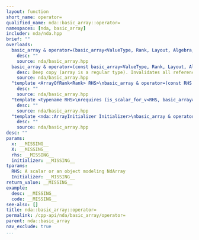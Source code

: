 ```yaml
---
layout: function
short_name: operator=
qualified_name: nda::basic_array::operator=
namespaces: [nda, basic_array]
includer: nda/nda.hpp
brief: ""
overloads:
  basic_array & operator=(basic_array<ValueType, Rank, Layout, Algebra, ContainerPolicy> && x):
    desc: ""
    source: nda/basic_array.hpp
  basic_array & operator=(const basic_array<ValueType, Rank, Layout, Algebra, ContainerPolicy> & X):
    desc: Deep copy (array is a regular type). Invalidates all references to the storage.
    source: nda/basic_array.hpp
  "template <ArrayOfRank<Rank> RHS>\nbasic_array & operator=(const RHS & rhs) noexcept":
    desc: ""
    source: nda/basic_array.hpp
  "template <typename RHS>\nrequires (is_scalar_for_v<RHS, basic_array>)\nbasic_array & operator=(const RHS & rhs) noexcept":
    desc: ""
    source: nda/basic_array.hpp
  "template <nda::ArrayInitializer Initializer>\nbasic_array & operator=(const Initializer & initializer) noexcept":
    desc: ""
    source: nda/basic_array.hpp
desc: ""
params:
  x: __MISSING__
  X: __MISSING__
  rhs: __MISSING__
  initializer: __MISSING__
tparams:
  RHS: A scalar or an object modeling NdArray
  Initializer: __MISSING__
return_value: __MISSING__
example:
  desc: __MISSING__
  code: __MISSING__
see-also: []
title: nda::basic_array::operator=
permalink: /cpp-api/nda/basic_array/operator=
parent: nda::basic_array
nav_exclude: true
...
```


